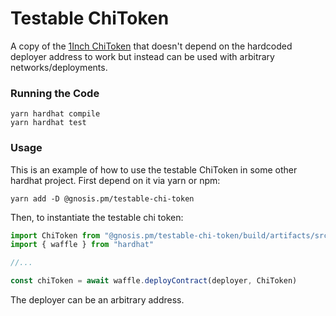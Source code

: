 # Testable ChiToken

A copy of the [1Inch ChiToken](https://github.com/1inch-exchange/chi) that doesn't depend on the hardcoded deployer address to work but instead can be used with arbitrary networks/deployments.

### Running the Code

```
yarn hardhat compile
yarn hardhat test
```

### Usage

This is an example of how to use the testable ChiToken in some other hardhat project. First depend on it via yarn or npm:

`yarn add -D @gnosis.pm/testable-chi-token`

Then, to instantiate the testable chi token:

```ts
import ChiToken from "@gnosis.pm/testable-chi-token/build/artifacts/src/contracts/ChiToken.sol/ChiToken.json"
import { waffle } from "hardhat"

//...

const chiToken = await waffle.deployContract(deployer, ChiToken)
```

The deployer can be an arbitrary address.
